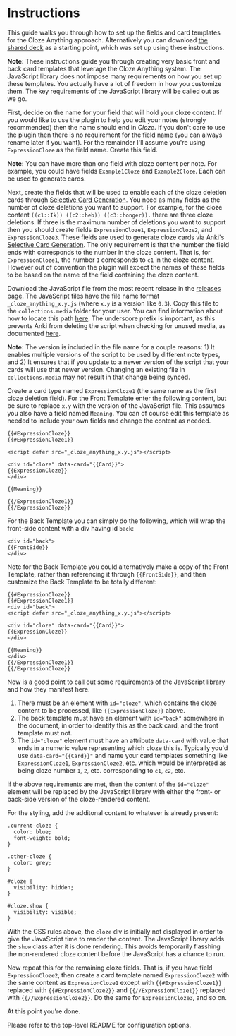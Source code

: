 # Instructions

This guide walks you through how to set up the fields and card templates for the Cloze Anything approach.  Alternatively you can download [the shared deck](https://ankiweb.net/shared/info/1637056056) as a starting point, which was set up using these instructions.

**Note:** These instructions guide you through creating very basic front and back card templates that leverage the Cloze Anything system.  The JavaScript library does not impose many requirements on how you set up these templates.  You actually have a lot of freedom in how you customize them.  The key requirements of the JavaScript library will be called out as we go.

First, decide on the name for your field that will hold your cloze content.  If you would like to use the plugin to help you edit your notes (strongly recommended) then the name should end in *Cloze*.  If you don't care to use the plugin then there is no requirement for the field name (you can always rename later if you want).  For the remainder I'll assume you're using `ExpressionCloze` as the field name.  Create this field.

**Note:** You can have more than one field with cloze content per note.  For example, you could have fields `Example1Cloze` and `Example2Cloze`.  Each can be used to generate cards.

Next, create the fields that will be used to enable each of the cloze deletion cards through [Selective Card Generation](https://docs.ankiweb.net/#/templates/generation?id=selective-card-generation).  You need as many fields as the number of cloze deletions you want to support.  For example, for the cloze content `((c1::Ik)) ((c2::heb)) ((c3::honger)).` there are three cloze deletions.  If three is the maximum number of deletions you want to support then you should create fields `ExpressionCloze1`, `ExpressionCloze2`, and `ExpressionCloze3`. These fields are used to generate cloze cards via Anki's [Selective Card Generation](https://apps.ankiweb.net/docs/manual.html#selective-card-generation).  The only requirement is that the number the field ends with corresponds to the number in the cloze content.  That is, for `ExpressionCloze1`, the number `1` corresponds to `c1` in the cloze content.  However out of convention the plugin will expect the names of these fields to be based on the name of the field containing the cloze content.

Download the JavaScript file from the most recent release in the [releases page](https://github.com/matthayes/anki_cloze_anything/releases).  The JavaScript files have the file name format `_cloze_anything_x.y.js` (where `x.y` is a version like `0.3`).  Copy this file to the `collections.media` folder for your user.  You can find information about how to locate this path [here](https://docs.ankiweb.net/#/files?id=file-locations).  The underscore prefix is important, as this prevents Anki from deleting the script when checking for unused media, as documented [here](https://docs.ankiweb.net/#/templates/styling?id=installing-fonts).

**Note:** The version is included in the file name for a couple reasons: 1) It enables multiple versions of the script to be used by different note types, and 2) It ensures that if you update to a newer version of the script that your cards will use that newer version.  Changing an existing file in `collections.media` may not result in that change being synced.

Create a card type named `ExpressionCloze1` (the same name as the first cloze deletion field).  For the Front Template enter the following content, but be sure to replace `x.y` with the version of the JavaScript file.  This assumes you also have a field named `Meaning`.  You can of course edit this template as needed to include your own fields and change the content as needed.

```
{{#ExpressionCloze}}
{{#ExpressionCloze1}}

<script defer src="_cloze_anything_x.y.js"></script>

<div id="cloze" data-card="{{Card}}">
{{ExpressionCloze}}
</div>

{{Meaning}}

{{/ExpressionCloze1}}
{{/ExpressionCloze}}
```

For the Back Template you can simply do the following, which will wrap the front-side content with a div having id `back`:

```
<div id="back">
{{FrontSide}}
</div>
```

Note for the Back Template you could alternatively make a copy of the Front Template, rather than referencing it through `{{FrontSide}}`, and then customize the Back Template to be totally different:

```
{{#ExpressionCloze}}
{{#ExpressionCloze1}}
<div id="back">
<script defer src="_cloze_anything_x.y.js"></script>

<div id="cloze" data-card="{{Card}}">
{{ExpressionCloze}}
</div>

{{Meaning}}
</div>
{{/ExpressionCloze1}}
{{/ExpressionCloze}}
```

Now is a good point to call out some requirements of the JavaScript library and how they manifest here.

1. There must be an element with `id="cloze"`, which contains the cloze content to be processed, like `{{ExpressionCloze}}` above.
2. The back template must have an element with `id="back"` somewhere in the document, in order to identify this as the back card, and the front template must not.
3. The `id="cloze"` element must have an attribute `data-card` with value that ends in a numeric value representing which cloze this is.  Typically you'd use `data-card="{{Card}}"` and name your card templates something like `ExpressionCloze1`, `ExpressionCloze2`, etc. which would be interpreted as being cloze number `1`, `2`, etc. corresponding to `c1`, `c2`, etc.

If the above requirements are met, then the content of the `id="cloze"` element will be replaced by the JavaScript library with either the front- or back-side version of the cloze-rendered content.

For the styling, add the additonal content to whatever is already present:

```
.current-cloze {
  color: blue;
  font-weight: bold;
}

.other-cloze {
  color: grey;
}

#cloze {
  visibility: hidden;
}

#cloze.show {
  visibility: visible;
}
```

With the CSS rules above, the `cloze` div is initially not displayed in order to give the JavaScript time to render the content.  The JavaScript library adds the `show` class after it is done rendering.  This avoids temporarily flasshing the non-rendered cloze content before the JavaScript has a chance to run.

Now repeat this for the remaining cloze fields.  That is, if you have field `ExpressionCloze2`, then create a card template named `ExpressionCloze2` with the same content as `ExpressionCloze1` except with `{{#ExpressionCloze1}}` replaced with `{{#ExpressionCloze2}}` and `{{//ExpressionCloze1}}` replaced with `{{//ExpressionCloze2}}`.  Do the same for `ExpressionCloze3`, and so on.

At this point you're done.

Please refer to the top-level README for configuration options.
